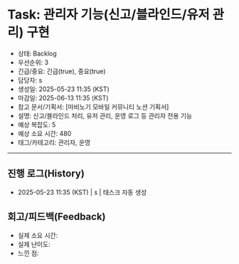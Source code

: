 # Task: 관리자 기능(신고/블라인드/유저 관리) 구현

- 상태: Backlog
- 우선순위: 3
- 긴급/중요: 긴급(true), 중요(true)
- 담당자: s
- 생성일: 2025-05-23 11:35 (KST)
- 마감일: 2025-06-13 11:35 (KST)
- 참고 문서/기획서: [마비노기 모바일 커뮤니티 노션 기획서]
- 설명: 신고/블라인드 처리, 유저 관리, 운영 로그 등 관리자 전용 기능
- 예상 복잡도: 5
- 예상 소요 시간: 480
- 태그/카테고리: 관리자, 운영

---

## 진행 로그(History)

- 2025-05-23 11:35 (KST) | s | 태스크 자동 생성

## 회고/피드백(Feedback)

- 실제 소요 시간:
- 실제 난이도:
- 느낀 점:
